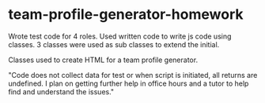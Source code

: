 # team-profile-generator-homework

Wrote test code for 4 roles.
Used written code to write js code using classes.
3 classes were used as sub classes to extend the initial.

Classes used to create HTML for a team profile generator.

"Code does not collect data for test or when script is initiated, all returns are undefined.
I plan on getting further help in office hours and a tutor to help find and understand the issues."